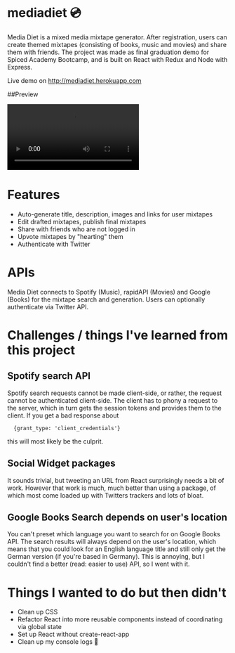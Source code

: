# mediadiet 💿

Media Diet is a mixed media mixtape generator. After registration, users can create themed mixtapes (consisting of books, music and movies) and share them with friends. The project was made as final graduation demo for Spiced Academy Bootcamp, and is built on React with Redux and Node with Express.

Live demo on http://mediadiet.herokuapp.com

##Preview

![image](https://user-images.githubusercontent.com/77721622/116528613-565ae100-a8dc-11eb-80a8-81b8dcd86116.mp4)


# Features

- Auto-generate title, description, images and links for user mixtapes
- Edit drafted mixtapes, publish final mixtapes
- Share with friends who are not logged in
- Upvote mixtapes by "hearting" them
- Authenticate with Twitter

# APIs

Media Diet connects to Spotify (Music), rapidAPI (Movies) and Google (Books) for the mixtape search and generation. Users can optionally authenticate via Twitter API.

# Challenges / things I've learned from this project

## Spotify search API
Spotify search requests cannot be made client-side, or rather, the request cannot be authenticated client-side. The client has to phony a request to the server, which in turn gets the session tokens and provides them to the client. If you get a bad response about  

      {grant_type: 'client_credentials'}

this will most likely be the culprit. 

## Social Widget packages
It sounds trivial, but tweeting an URL from React surprisingly needs a bit of work. However that work is much, much better than using a package, of which most come loaded up with Twitters trackers and lots of bloat. 

## Google Books Search depends on user's location
You can't preset which language you want to search for on Google Books API. The search results will always depend on the user's location, which means that you could look for an English language title and still only get the German version (if you're based in Germany). This is annoying, but I couldn't find a better (read: easier to use) API, so I went with it.

# Things I wanted to do but then didn't
- Clean up CSS
- Refactor React into more reusable components instead of coordinating via global state
- Set up React without create-react-app
- Clean up my console logs 🤷
